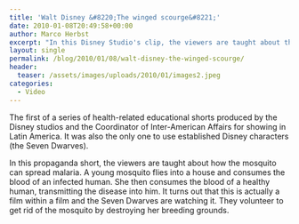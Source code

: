 ```yaml
---
title: 'Walt Disney &#8220;The winged scourge&#8221;'
date: 2010-01-08T20:49:58+00:00
author: Marco Herbst
excerpt: "In this Disney Studio's clip, the viewers are taught about the ways in which mosquitoes can spread malaria. The characters 'Seven Dwarves' are watching the clip and they volunteer to fight the disease.   "
layout: single
permalink: /blog/2010/01/08/walt-disney-the-winged-scourge/
header:
  teaser: /assets/images/uploads/2010/01/images2.jpeg
categories:
  - Video
---
```

The first of a series of health-related educational shorts produced by the Disney studios and the Coordinator of Inter-American Affairs for showing in Latin America. It was also the only one to use established Disney characters (the Seven Dwarves).

In this propaganda short, the viewers are taught about how the mosquito can spread malaria. A young mosquito flies into a house and consumes the blood of an infected human. She then consumes the blood of a healthy human, transmitting the disease into him. It turns out that this is actually a film within a film and the Seven Dwarves are watching it. They volunteer to get rid of the mosquito by destroying her breeding grounds.